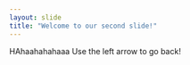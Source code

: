 ```yaml
---
layout: slide
title: "Welcome to our second slide!"
---
```

HAhaahahahaaa
Use the left arrow to go back!
